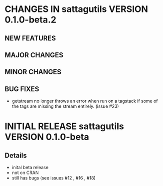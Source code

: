 # CHANGES IN sattagutils VERSION 0.1.0-beta.2

## NEW FEATURES

## MAJOR CHANGES

## MINOR CHANGES

## BUG FIXES
- getstream no longer throws an error when run on a tagstack if some of the tags are missing the stream entirely. (issue #23)

# INITIAL RELEASE sattagutils VERSION 0.1.0-beta

## Details
- inital beta release
- not on CRAN
- still has bugs (see issues #12 , #16 , #18)
